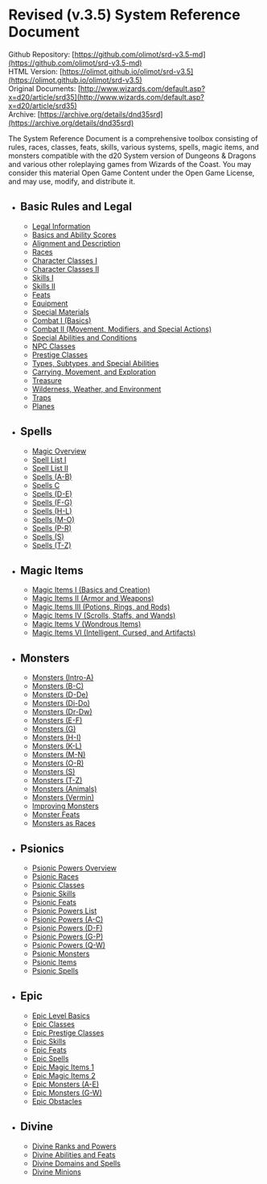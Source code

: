 # Revised (v.3.5) System Reference Document

Github Repository: [https://github.com/olimot/srd-v3.5-md](https://github.com/olimot/srd-v3.5-md)  
HTML Version: [https://olimot.github.io/olimot/srd-v3.5](https://olimot.github.io/olimot/srd-v3.5)  
Original Documents: [http://www.wizards.com/default.asp?x=d20/article/srd35](http://www.wizards.com/default.asp?x=d20/article/srd35)  
Archive: [https://archive.org/details/dnd35srd](https://archive.org/details/dnd35srd)

The System Reference Document is a comprehensive toolbox consisting of rules, races, classes, feats, skills, various systems, spells, magic items, and monsters compatible with the d20 System version of Dungeons & Dragons and various other roleplaying games from Wizards of the Coast. You may consider this material Open Game Content under the Open Game License, and may use, modify, and distribute it.

- ## Basic Rules and Legal

  - [Legal Information](basic-rules-and-legal/legal-information.md)
  - [Basics and Ability Scores](basic-rules-and-legal/basics-and-ability-scores.md)
  - [Alignment and Description](basic-rules-and-legal/alignment-and-description.md)
  - [Races](basic-rules-and-legal/races.md)
  - [Character Classes I](basic-rules-and-legal/character-classes-i.md)
  - [Character Classes II](basic-rules-and-legal/character-classes-ii.md)
  - [Skills I](basic-rules-and-legal/skills-i.md)
  - [Skills II](basic-rules-and-legal/skills-ii.md)
  - [Feats](basic-rules-and-legal/feats.md)
  - [Equipment](basic-rules-and-legal/equipment.md)
  - [Special Materials](basic-rules-and-legal/special-materials.md)
  - [Combat I (Basics)](basic-rules-and-legal/combat-i-basics.md)
  - [Combat II (Movement, Modifiers, and Special Actions)](basic-rules-and-legal/combat-ii-movement-modifiers-and-special-actions.md)
  - [Special Abilities and Conditions](basic-rules-and-legal/special-abilities-and-conditions.md)
  - [NPC Classes](basic-rules-and-legal/npc-classes.md)
  - [Prestige Classes](basic-rules-and-legal/prestige-classes.md)
  - [Types, Subtypes, and Special Abilities](basic-rules-and-legal/types-subtypes-and-special-abilities.md)
  - [Carrying, Movement, and Exploration](basic-rules-and-legal/carrying-movement-and-exploration.md)
  - [Treasure](basic-rules-and-legal/treasure.md)
  - [Wilderness, Weather, and Environment](basic-rules-and-legal/wilderness-weather-and-environment.md)
  - [Traps](basic-rules-and-legal/traps.md)
  - [Planes](basic-rules-and-legal/planes.md)

- ## Spells

  - [Magic Overview](spells/magic-overview.md)
  - [Spell List I](spells/spell-list-i.md)
  - [Spell List II](spells/spell-list-ii.md)
  - [Spells (A-B)](spells/spells-a-b.md)
  - [Spells C](spells/spells-c.md)
  - [Spells (D-E)](spells/spells-d-e.md)
  - [Spells (F-G)](spells/spells-f-g.md)
  - [Spells (H-L)](spells/spells-h-l.md)
  - [Spells (M-O)](spells/spells-m-o.md)
  - [Spells (P-R)](spells/spells-p-r.md)
  - [Spells (S)](spells/spells-s.md)
  - [Spells (T-Z)](spells/spells-t-z.md)

- ## Magic Items

  - [Magic Items I (Basics and Creation)](magic-items/magic-items-i-basics-and-creation.md)
  - [Magic Items II (Armor and Weapons)](magic-items/magic-items-ii-armor-and-weapons.md)
  - [Magic Items III (Potions, Rings, and Rods)](magic-items/magic-items-iii-potions-rings-and-rods.md)
  - [Magic Items IV (Scrolls, Staffs, and Wands)](magic-items/magic-items-iv-scrolls-staffs-and-wands.md)
  - [Magic Items V (Wondrous Items)](magic-items/magic-items-v-wondrous-items.md)
  - [Magic Items VI (Intelligent, Cursed, and Artifacts)](magic-items/magic-items-vi-intelligent-cursed-and-artifacts.md)

- ## Monsters

  - [Monsters (Intro-A)](monsters/monsters-intro-a.md)
  - [Monsters (B-C)](monsters/monsters-b-c.md)
  - [Monsters (D-De)](monsters/monsters-d-de.md)
  - [Monsters (Di-Do)](monsters/monsters-di-do.md)
  - [Monsters (Dr-Dw)](monsters/monsters-dr-dw.md)
  - [Monsters (E-F)](monsters/monsters-e-f.md)
  - [Monsters (G)](monsters/monsters-g.md)
  - [Monsters (H-I)](monsters/monsters-h-i.md)
  - [Monsters (K-L)](monsters/monsters-k-l.md)
  - [Monsters (M-N)](monsters/monsters-m-n.md)
  - [Monsters (O-R)](monsters/monsters-o-r.md)
  - [Monsters (S)](monsters/monsters-s.md)
  - [Monsters (T-Z)](monsters/monsters-t-z.md)
  - [Monsters (Animals)](monsters/monsters-animals.md)
  - [Monsters (Vermin)](monsters/monsters-vermin.md)
  - [Improving Monsters](monsters/improving-monsters.md)
  - [Monster Feats](monsters/monster-feats.md)
  - [Monsters as Races](monsters/monsters-as-races.md)

- ## Psionics

  - [Psionic Powers Overview](psionics/psionic-powers-overview.md)
  - [Psionic Races](psionics/psionic-races.md)
  - [Psionic Classes](psionics/psionic-classes.md)
  - [Psionic Skills](psionics/psionic-skills.md)
  - [Psionic Feats](psionics/psionic-feats.md)
  - [Psionic Powers List](psionics/psionic-powers-list.md)
  - [Psionic Powers (A-C)](psionics/psionic-powers-a-c.md)
  - [Psionic Powers (D-F)](psionics/psionic-powers-d-f.md)
  - [Psionic Powers (G-P)](psionics/psionic-powers-g-p.md)
  - [Psionic Powers (Q-W)](psionics/psionic-powers-q-w.md)
  - [Psionic Monsters](psionics/psionic-monsters.md)
  - [Psionic Items](psionics/psionic-items.md)
  - [Psionic Spells](psionics/psionic-spells.md)

- ## Epic

  - [Epic Level Basics](epic/epic-level-basics.md)
  - [Epic Classes](epic/epic-classes.md)
  - [Epic Prestige Classes](epic/epic-prestige-classes.md)
  - [Epic Skills](epic/epic-skills.md)
  - [Epic Feats](epic/epic-feats.md)
  - [Epic Spells](epic/epic-spells.md)
  - [Epic Magic Items 1](epic/epic-magic-items-1.md)
  - [Epic Magic Items 2](epic/epic-magic-items-2.md)
  - [Epic Monsters (A-E)](epic/epic-monsters-a-e.md)
  - [Epic Monsters (G-W)](epic/epic-monsters-g-w.md)
  - [Epic Obstacles](epic/epic-obstacles.md)

- ## Divine

  - [Divine Ranks and Powers](divine/divine-ranks-and-powers.md)
  - [Divine Abilities and Feats](divine/divine-abilities-and-feats.md)
  - [Divine Domains and Spells](divine/divine-domains-and-spells.md)
  - [Divine Minions](divine/divine-minions.md)
